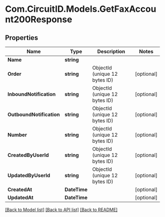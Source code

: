 
# Com.CircuitID.Models.GetFaxAccount200Response

## Properties

Name | Type | Description | Notes
------------ | ------------- | ------------- | -------------
**Name** | **string** |  | 
**Order** | **string** | ObjectId (unique 12 bytes ID) | [optional] 
**InboundNotification** | **string** | ObjectId (unique 12 bytes ID) | [optional] 
**OutboundNotification** | **string** | ObjectId (unique 12 bytes ID) | [optional] 
**Number** | **string** | ObjectId (unique 12 bytes ID) | [optional] 
**CreatedByUserId** | **string** | ObjectId (unique 12 bytes ID) | [optional] 
**UpdatedByUserId** | **string** | ObjectId (unique 12 bytes ID) | [optional] 
**CreatedAt** | **DateTime** |  | [optional] 
**UpdatedAt** | **DateTime** |  | [optional] 

[[Back to Model list]](../README.md#documentation-for-models)
[[Back to API list]](../README.md#documentation-for-api-endpoints)
[[Back to README]](../README.md)

